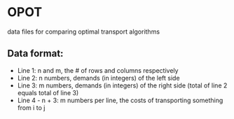 # OPOT
data files for comparing optimal transport algorithms

## Data format:
+ Line 1: n and m, the # of rows and columns respectively
+ Line 2: n numbers, demands (in integers) of the left side
+ Line 3: m numbers, demands (in integers) of the right side (total of line 2 equals total of line 3)
+ Line 4 - n + 3: m numbers per line, the costs of transporting something from i to j
